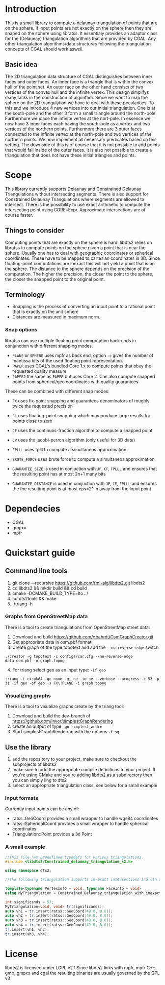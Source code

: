 # Introduction
This is a small library to compute a delaunay triangulation of points that are on the sphere.
If input points are not exactly on the sphere then they are snaped on the sphere using libratss.
It essentialy provides an adaptor class for the (Delaunay) triangulation algorithms that are provided by CGAL.
Any other triangulation algorithms/data structures following the triangulation concepts of CGAL should work aswell.

## Basic idea
The 2D triangulation data structure of CGAL distinguishes between inner faces and outer faces.
An inner face is a triangle that is within the convex hull of the point set.
An outer face on the other hand consists of two vertices of the convex hull and the infinite vertex.
This design simplifys many tasks in the construction of algorithm.
Since we want to map the sphere on the 2D triangulation we have to deal with these pecularities.
To this end we introduce 4 new vertices into our initial triangulation.
One is at the south-pole and the other 3 form a small triangle around the north-pole.
Furthermore we place the infinite vertex at the nort-pole.
In essence we now have 3 inner faces each having the south-pole as a vertex and two vertices of the northern points.
Furthermore there are 3 outer faces connected to the infinite vertex at the north-pole and two vertices of the northern points.
We now implement all necessary predicates based on this setting.
The downside of this is of course that it is not possible to add points that would fall inside of the outer faces.
It is also not possible to create a triangulation that does not have these initial triangles and points.

# Scope
This library currently supports Delaunay and Constrained Delaunay Triangulations without intersecting segments.
There is also support for Constrained Delaunay Triangulations where segments are allowed to intersect.
There is the possibility to use exact arithmetic to compute the intersecting point using CORE::Expr.
Approximate intersections are of course faster.

## Things to consider
Computing points that are exactly on the sphere is hard. libdts2 relies on libratss to compute points on the sphere given a point that is near the sphere. Usually one has to deal with geographic coordinates or spherical coordinates. These have to be mapped to cartesian coordinates in 3D. Since floating-point computations are inexact this will not yield a point that is on the sphere. The distance to the sphere depends on the precision of the computation. The higher the precision, the closer the point to the sphere, the closer the snapped point to the original point.

## Terminology
* Snapping is the process of converting an input point to a rational point that is exactly on the unit sphere
* Distances are measured in maximum norm.


### Snap options
libratss can use multiple floating point computation back ends in conjunction with different snapping modes.
* `PLANE` or `SPHERE` uses mpfr as back end, option `-c` gives the number of mantissa bits of the used floating point representation.
* `PAPER` uses CGAL's bundled Core 1.x to compute points that obey the requested quality measure
* `PAPER2` the same as `PAPER` but uses Core 2. Can also compute snapped points from spherical/geo coordinates with quality guarantees

These can be combined with different snap modes:
* `FX` uses fix-point snapping and guarantees denominators of roughly twice the requested precision
* `FL` uses floating-point snapping which may produce large results for points close to zero
* `CF` uses the continuos-fraction algorithm to compute a snapped point
* `JP` uses the jacobi-perron algorithm (only useful for 3D data)
* `FPLLL` uses fplll to compute a simultaneos approximation
* `BRUTE_FORCE` uses brute force to compute a simultaneos approximation

* `GUARANTEE_SIZE` is used in conjuction with `JP`, `CF`, `FPLLL` and ensures that the resulting point has at most 2n+1 many bits
* `GUARANTEE_DISTANCE` is used in conjuction with `JP`, `CF`, `FPLLL` and ensures the the resulting point is at most eps=2^-n away from the input point


# Dependecies
* CGAL
* gmpxx
* mpfr

# Quickstart guide
## Command line tools
1. git clone --recursive https://github.com/fmi-alg/libdts2.git libdts2
2. cd libdts2 && mkdir build && cd build
3. cmake -DCMAKE_BUILD_TYPE=lto ../
4. cd dts2tools && make
5. ./triang -h

### Graphs from OpenStreetMap data
There is a tool to create triangulations from OpenStreetMap street data:

1. Download and build https://github.com/dbahrdt/OsmGraphCreator.git
2. Get appropriate data in osm.pbf format
3. Create graph of the type topotext and add the `--no-reverse-edge` switch
```Shell
./creator -g topotext -c configs/car.cfg --no-reverse-edge data.osm.pbf -o graph.topog
```
4. For triang select geo as an input type: `-if geo`
```Shell
triang -t cxspk64 -go none -gi ne -io ne --verbose --progress -c 53 -p 31 -if geo -of geo -s FX\|PLANE -i graph.topog
```

### Visualizing graphs
There is a tool to visualize graphs create by the triang tool:

1. Download and build the dev-branch of https://github.com/invor/simplestGraphRendering
2. create an output of type `-go simplest_andre`
3. Start simplestGraphRendering with the options `-f sg`

## Use the library
1. add the repository to your project, make sure to checkout the subprojects of libdts2
2. make sure to add the appropriate compile definitions to your project. If you're using CMake and you're adding libdts2 as a subdirectory then you can simply ling to dts2
4. select an appropriate triangulation class, see below for a small example

### Input formats
Currently input points can be any of:
* ratss::GeoCoord provides a small wrapper to handle wgs84 coordinates
* ratss::SphericalCoord provides a small wrapper to handle spherical coordinates
* Triangulation::Point provides a 3d Point

### A small example

```C++
//This file has predefined typedefs for various triangulations.
#include <libdts2/Constrained_delaunay_triangulation_s2.h>

using namespace dts2;

//The following triangulation supports in-exact intersections and can store information in its vertices and faces:

template<typename VertexInfo = void, typename FaceInfo = void>
using MyTriangulation = Constrained_Delaunay_triangulation_with_inexact_intersections_with_info_s2<VertexInfo, FaceInfo>;

int significands = 53;
MyTriangulation<void, void> tr(significands);
auto vh1 = tr.insert(ratss::GeoCoord(48.0, 8.0));
auto vh2 = tr.insert(ratss::GeoCoord(49.0, 9.0));
auto vh3 = tr.insert(ratss::GeoCoord(48.0, 9.0));
auto vh4 = tr.insert(ratss::GeoCoord(49.0, 8.0));
tr.insert(vh1, vh2);
tr.insert(vh3, vh4);
```

# License
libdts2 is licensed under LGPL v2.1
Since libdts2 links with mpfr, mpfr C++, gmp, gmpxx and cgal the resulting binaries are usually governed by the GPL v3
